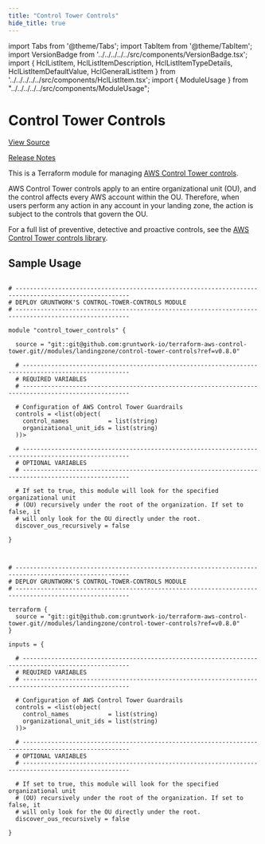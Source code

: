 ```yaml
---
title: "Control Tower Controls"
hide_title: true
---
```


import Tabs from '@theme/Tabs';
import TabItem from '@theme/TabItem';
import VersionBadge from '../../../../../src/components/VersionBadge.tsx';
import { HclListItem, HclListItemDescription, HclListItemTypeDetails, HclListItemDefaultValue, HclGeneralListItem } from '../../../../../src/components/HclListItem.tsx';
import { ModuleUsage } from "../../../../../src/components/ModuleUsage";

<VersionBadge repoTitle="Control Tower" version="0.8.0" lastModifiedVersion="0.7.6"/>

# Control Tower Controls

<a href="https://github.com/gruntwork-io/terraform-aws-control-tower/tree/v0.8.0/modules/landingzone/control-tower-controls" className="link-button" title="View the source code for this module in GitHub.">View Source</a>

<a href="https://github.com/gruntwork-io/terraform-aws-control-tower/releases/tag/v0.7.6" className="link-button" title="Release notes for only versions which impacted this module.">Release Notes</a>

This is a Terraform module for managing [AWS Control Tower controls](https://docs.aws.amazon.com/controltower/latest/controlreference/controls.html).

AWS Control Tower controls apply to an entire organizational unit (OU), and the control affects every AWS account within the OU. Therefore, when users perform any action in any account in your landing zone, the action is subject to the controls that govern the OU.

For a full list of preventive, detective and proactive controls, see the [AWS Control Tower controls library](https://docs.aws.amazon.com/controltower/latest/userguide/controls-reference.html).

## Sample Usage

<Tabs>
<TabItem value="terraform" label="Terraform" default>

```hcl title="main.tf"

# ------------------------------------------------------------------------------------------------------
# DEPLOY GRUNTWORK'S CONTROL-TOWER-CONTROLS MODULE
# ------------------------------------------------------------------------------------------------------

module "control_tower_controls" {

  source = "git::git@github.com:gruntwork-io/terraform-aws-control-tower.git//modules/landingzone/control-tower-controls?ref=v0.8.0"

  # ----------------------------------------------------------------------------------------------------
  # REQUIRED VARIABLES
  # ----------------------------------------------------------------------------------------------------

  # Configuration of AWS Control Tower Guardrails
  controls = <list(object(
    control_names           = list(string)
    organizational_unit_ids = list(string)
  ))>

  # ----------------------------------------------------------------------------------------------------
  # OPTIONAL VARIABLES
  # ----------------------------------------------------------------------------------------------------

  # If set to true, this module will look for the specified organizational unit
  # (OU) recursively under the root of the organization. If set to false, it
  # will only look for the OU directly under the root.
  discover_ous_recursively = false

}


```

</TabItem>
<TabItem value="terragrunt" label="Terragrunt" default>

```hcl title="terragrunt.hcl"

# ------------------------------------------------------------------------------------------------------
# DEPLOY GRUNTWORK'S CONTROL-TOWER-CONTROLS MODULE
# ------------------------------------------------------------------------------------------------------

terraform {
  source = "git::git@github.com:gruntwork-io/terraform-aws-control-tower.git//modules/landingzone/control-tower-controls?ref=v0.8.0"
}

inputs = {

  # ----------------------------------------------------------------------------------------------------
  # REQUIRED VARIABLES
  # ----------------------------------------------------------------------------------------------------

  # Configuration of AWS Control Tower Guardrails
  controls = <list(object(
    control_names           = list(string)
    organizational_unit_ids = list(string)
  ))>

  # ----------------------------------------------------------------------------------------------------
  # OPTIONAL VARIABLES
  # ----------------------------------------------------------------------------------------------------

  # If set to true, this module will look for the specified organizational unit
  # (OU) recursively under the root of the organization. If set to false, it
  # will only look for the OU directly under the root.
  discover_ous_recursively = false

}


```

</TabItem>
</Tabs>


<!-- ##DOCS-SOURCER-START
{
  "originalSources": [
    "https://github.com/gruntwork-io/terraform-aws-control-tower/tree/v0.8.0/modules/control-tower-controls/readme.md",
    "https://github.com/gruntwork-io/terraform-aws-control-tower/tree/v0.8.0/modules/control-tower-controls/variables.tf",
    "https://github.com/gruntwork-io/terraform-aws-control-tower/tree/v0.8.0/modules/control-tower-controls/outputs.tf"
  ],
  "sourcePlugin": "module-catalog-api",
  "hash": "397a5b264b22e867a0c04db8592c8788"
}
##DOCS-SOURCER-END -->
